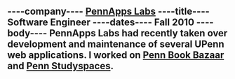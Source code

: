 ----company----
<a href="http://labs.pennapps.com/">PennApps Labs</a>
----title----
Software Engineer
----dates----
Fall 2010
----body----
PennApps Labs had recently taken over development and maintenance of several UPenn web applications. I worked on <a href="http://pennua.org/textbook">Penn Book Bazaar</a> and <a href="http://pennstudyspaces.com/">Penn Studyspaces</a>.
--------